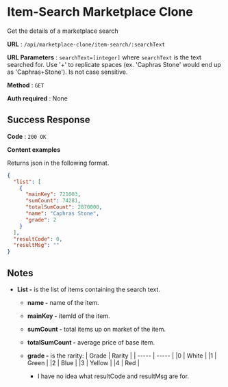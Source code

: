 # Item-Search Marketplace Clone

Get the details of a marketplace search

**URL** : `/api/marketplace-clone/item-search/:searchText`

**URL Parameters** : `searchText=[integer]` where `searchText` is the text searched for. Use '+' to replicate spaces (ex. 'Caphras Stone' would end up as 'Caphras+Stone'). Is not case sensitive.

**Method** : `GET`

**Auth required** : None

## Success Response

**Code** : `200 OK`

**Content examples**

Returns json in the following format.

```json
{
  "list": [
    {
      "mainKey": 721003,
      "sumCount": 74281,
      "totalSumCount": 2870000,
      "name": "Caphras Stone",
      "grade": 2
    }
  ],
  "resultCode": 0,
  "resultMsg": ""
}
```

## Notes

- **List -** is the list of items containing the search text.

  - **name -** name of the item.
  - **mainKey -** itemId of the item.
  - **sumCount -** total items up on market of the item.
  - **totalSumCount -** average price of base item.
  - **grade -** is the rarity:
    | Grade | Rarity |
    | ----- | ----- |
    |0 | White |
    |1 | Green |
    |2 | Blue |
    |3 | Yellow |
    |4 | Red |

    - I have no idea what resultCode and resultMsg are for.
